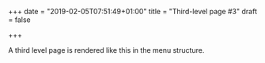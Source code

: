 +++
date = "2019-02-05T07:51:49+01:00"
title = "Third-level page #3"
draft = false

+++

A third level page is rendered like this in the menu structure.
